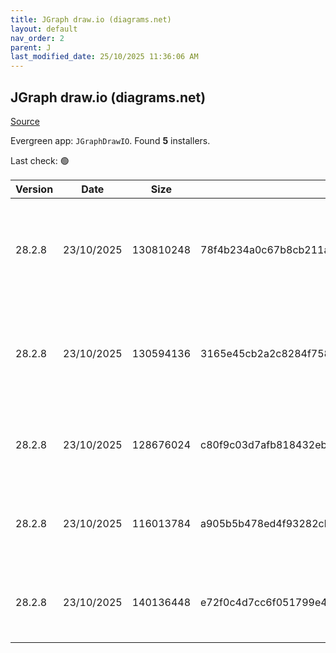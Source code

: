 ```yaml
---
title: JGraph draw.io (diagrams.net)
layout: default
nav_order: 2
parent: J
last_modified_date: 25/10/2025 11:36:06 AM
---
```


## JGraph draw.io (diagrams.net)

[Source](https://www.drawio.com)

Evergreen app: `JGraphDrawIO`. Found **5** installers.

Last check: 🟢

| Version | Date       | Size      | Sha256                                                           | Architecture | InstallerType | Type | URI                                                                                                                                                                                                                                              |
| ------- | ---------- | --------- | ---------------------------------------------------------------- | ------------ | ------------- | ---- | ------------------------------------------------------------------------------------------------------------------------------------------------------------------------------------------------------------------------------------------------ |
| 28.2.8  | 23/10/2025 | 130810248 | 78f4b234a0c67b8cb211a42ebe845d398fa398051519838d601ec29a7aace55d | ARM64        | Default       | exe  | [https://github.com/jgraph/drawio-desktop/releases/download/v28.2.8/draw.io-arm64-28.2.8-windows-arm64-installer.exe](https://github.com/jgraph/drawio-desktop/releases/download/v28.2.8/draw.io-arm64-28.2.8-windows-arm64-installer.exe)       |
| 28.2.8  | 23/10/2025 | 130594136 | 3165e45cb2a2c8284f758100be8f66ddfb489ed93617c380bfb4de69e37d92b6 | ARM64        | Portable      | exe  | [https://github.com/jgraph/drawio-desktop/releases/download/v28.2.8/draw.io-arm64-28.2.8-windows-arm64-no-installer.exe](https://github.com/jgraph/drawio-desktop/releases/download/v28.2.8/draw.io-arm64-28.2.8-windows-arm64-no-installer.exe) |
| 28.2.8  | 23/10/2025 | 128676024 | c80f9c03d7afb818432eb06055049bf0e7d49bc54d8629912c663b6a4dd6217a | x86          | Default       | exe  | [https://github.com/jgraph/drawio-desktop/releases/download/v28.2.8/draw.io-28.2.8-windows-installer.exe](https://github.com/jgraph/drawio-desktop/releases/download/v28.2.8/draw.io-28.2.8-windows-installer.exe)                               |
| 28.2.8  | 23/10/2025 | 116013784 | a905b5b478ed4f93282cb88d27fdf7e4eff7824a3de2d5cb414a112454e17cfe | x86          | Default       | exe  | [https://github.com/jgraph/drawio-desktop/releases/download/v28.2.8/draw.io-ia32-28.2.8-windows-32bit-installer.exe](https://github.com/jgraph/drawio-desktop/releases/download/v28.2.8/draw.io-ia32-28.2.8-windows-32bit-installer.exe)         |
| 28.2.8  | 23/10/2025 | 140136448 | e72f0c4d7cc6f051799e44cbe796e4a59c94daf1a0832312018333ba95e67d4f | x86          | Default       | msi  | [https://github.com/jgraph/drawio-desktop/releases/download/v28.2.8/draw.io-28.2.8.msi](https://github.com/jgraph/drawio-desktop/releases/download/v28.2.8/draw.io-28.2.8.msi)                                                                   |
